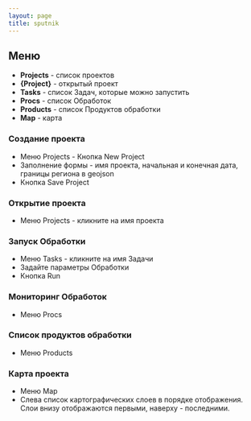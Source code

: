 ```yaml
---
layout: page
title: sputnik
---
```

## Меню

- **Projects** - список проектов
- **{Project}** - открытый проект
- **Tasks** - список Задач, которые можно запустить
- **Procs** - список Обработок
- **Products** - список Продуктов обработки
- **Map** - карта

### Создание проекта

* Меню Projects - Кнопка New Project
* Заполнение формы - имя проекта, начальная и конечная дата, границы региона в geojson
* Кнопка Save Project

### Открытие проекта

* Меню Projects - кликните на имя проекта

### Запуск Обработки

* Меню Tasks - кликните на имя Задачи
* Задайте параметры Обработки
* Кнопка Run

### Мониторинг Обработок

* Меню Procs

### Список продуктов обработки

* Меню Products

### Карта проекта

* Меню Map
* Слева список картографических слоев в порядке отображения. Слои внизу отображаются
  первыми, наверху - последними.




 
